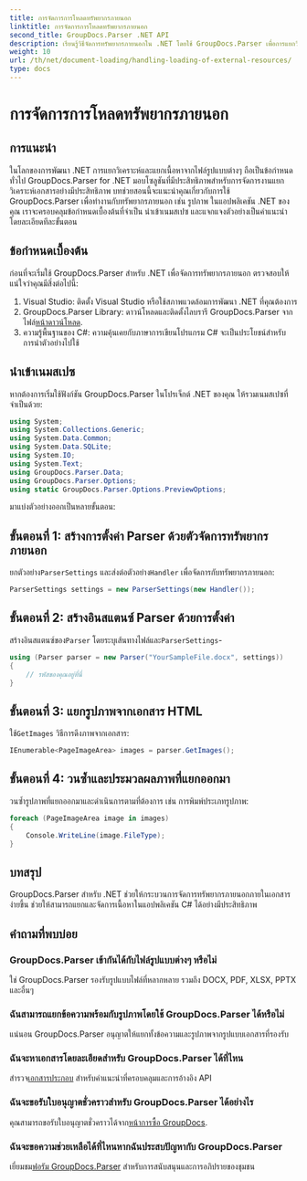 ```yaml
---
title: การจัดการการโหลดทรัพยากรภายนอก
linktitle: การจัดการการโหลดทรัพยากรภายนอก
second_title: GroupDocs.Parser .NET API
description: เรียนรู้วิธีจัดการทรัพยากรภายนอกใน .NET โดยใช้ GroupDocs.Parser เพื่อการแยกวิเคราะห์และแยกเอกสารอย่างมีประสิทธิภาพ
weight: 10
url: /th/net/document-loading/handling-loading-of-external-resources/
type: docs
---
```

# การจัดการการโหลดทรัพยากรภายนอก

## การแนะนำ
ในโลกของการพัฒนา .NET การแยกวิเคราะห์และแยกเนื้อหาจากไฟล์รูปแบบต่างๆ ถือเป็นข้อกำหนดทั่วไป GroupDocs.Parser for .NET มอบโซลูชันที่มีประสิทธิภาพสำหรับการจัดการงานแยกวิเคราะห์เอกสารอย่างมีประสิทธิภาพ บทช่วยสอนนี้จะแนะนำคุณเกี่ยวกับการใช้ GroupDocs.Parser เพื่อทำงานกับทรัพยากรภายนอก เช่น รูปภาพ ในแอปพลิเคชัน .NET ของคุณ เราจะครอบคลุมข้อกำหนดเบื้องต้นที่จำเป็น นำเข้าเนมสเปซ และแจกแจงตัวอย่างเป็นคำแนะนำโดยละเอียดทีละขั้นตอน
## ข้อกำหนดเบื้องต้น
ก่อนที่จะเริ่มใช้ GroupDocs.Parser สำหรับ .NET เพื่อจัดการทรัพยากรภายนอก ตรวจสอบให้แน่ใจว่าคุณมีสิ่งต่อไปนี้:
1. Visual Studio: ติดตั้ง Visual Studio หรือใช้สภาพแวดล้อมการพัฒนา .NET ที่คุณต้องการ
2. GroupDocs.Parser Library: ดาวน์โหลดและติดตั้งไลบรารี GroupDocs.Parser จากไฟล์[หน้าดาวน์โหลด](https://releases.groupdocs.com/parser/net/).
3. ความรู้พื้นฐานของ C#: ความคุ้นเคยกับภาษาการเขียนโปรแกรม C# จะเป็นประโยชน์สำหรับการนำตัวอย่างไปใช้

## นำเข้าเนมสเปซ
หากต้องการเริ่มใช้ฟังก์ชัน GroupDocs.Parser ในโปรเจ็กต์ .NET ของคุณ ให้รวมเนมสเปซที่จำเป็นด้วย:
```csharp
using System;
using System.Collections.Generic;
using System.Data.Common;
using System.Data.SQLite;
using System.IO;
using System.Text;
using GroupDocs.Parser.Data;
using GroupDocs.Parser.Options;
using static GroupDocs.Parser.Options.PreviewOptions;
```

มาแบ่งตัวอย่างออกเป็นหลายขั้นตอน:
## ขั้นตอนที่ 1: สร้างการตั้งค่า Parser ด้วยตัวจัดการทรัพยากรภายนอก
 ยกตัวอย่าง`ParserSettings` และส่งต่อตัวอย่าง`Handler` เพื่อจัดการกับทรัพยากรภายนอก:
```csharp
ParserSettings settings = new ParserSettings(new Handler());
```
## ขั้นตอนที่ 2: สร้างอินสแตนซ์ Parser ด้วยการตั้งค่า
 สร้างอินสแตนซ์ของ`Parser` โดยระบุเส้นทางไฟล์และ`ParserSettings`-
```csharp
using (Parser parser = new Parser("YourSampleFile.docx", settings))
{
    // รหัสของคุณอยู่ที่นี่
}
```
## ขั้นตอนที่ 3: แยกรูปภาพจากเอกสาร HTML
 ใช้`GetImages` วิธีการดึงภาพจากเอกสาร:
```csharp
IEnumerable<PageImageArea> images = parser.GetImages();
```
## ขั้นตอนที่ 4: วนซ้ำและประมวลผลภาพที่แยกออกมา
วนซ้ำรูปภาพที่แยกออกมาและดำเนินการตามที่ต้องการ เช่น การพิมพ์ประเภทรูปภาพ:
```csharp
foreach (PageImageArea image in images)
{
    Console.WriteLine(image.FileType);
}
```

## บทสรุป
GroupDocs.Parser สำหรับ .NET ช่วยให้กระบวนการจัดการทรัพยากรภายนอกภายในเอกสารง่ายขึ้น ช่วยให้สามารถแยกและจัดการเนื้อหาในแอปพลิเคชัน C# ได้อย่างมีประสิทธิภาพ

## คำถามที่พบบ่อย
### GroupDocs.Parser เข้ากันได้กับไฟล์รูปแบบต่างๆ หรือไม่
ใช่ GroupDocs.Parser รองรับรูปแบบไฟล์ที่หลากหลาย รวมถึง DOCX, PDF, XLSX, PPTX และอื่นๆ
### ฉันสามารถแยกข้อความพร้อมกับรูปภาพโดยใช้ GroupDocs.Parser ได้หรือไม่
แน่นอน GroupDocs.Parser อนุญาตให้แยกทั้งข้อความและรูปภาพจากรูปแบบเอกสารที่รองรับ
### ฉันจะหาเอกสารโดยละเอียดสำหรับ GroupDocs.Parser ได้ที่ไหน
 สำรวจ[เอกสารประกอบ](https://tutorials.groupdocs.com/parser/net/) สำหรับคำแนะนำที่ครอบคลุมและการอ้างอิง API
### ฉันจะขอรับใบอนุญาตชั่วคราวสำหรับ GroupDocs.Parser ได้อย่างไร
 คุณสามารถขอรับใบอนุญาตชั่วคราวได้จาก[หน้าการซื้อ GroupDocs](https://purchase.groupdocs.com/temporary-license/).
### ฉันจะขอความช่วยเหลือได้ที่ไหนหากฉันประสบปัญหากับ GroupDocs.Parser
 เยี่ยมชม[ฟอรัม GroupDocs.Parser](https://forum.groupdocs.com/c/parser/17) สำหรับการสนับสนุนและการอภิปรายของชุมชน